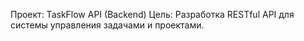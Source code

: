 Проект: TaskFlow API (Backend)
Цель: Разработка RESTful API для системы управления задачами и проектами.
